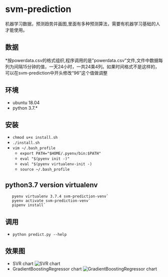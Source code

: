 # svm-prediction
机器学习数据，预测趋势并画图,里面有多种预测算法，需要有机器学习基础的人才能使用。

## 数据
*按powerdata.csv的格式组织,程序调用的是"powerdata.csv"文件,文件中数据每列为间隔15分钟的值，一天24小时，一共24乘4列。如果时间格式不是这样的，可以在svm-prediction中开头修改“96”这个值做调整

## 环境
* ubuntu 18.04
* python 3.7.*

## 安装
* `chmod u+x install.sh`
* `./install.sh`
* `vim ~/.bash_profile` 
  * `export PATH="$HOME/.pyenv/bin:$PATH"` 
  * `eval "$(pyenv init -)"`
  * `eval "$(pyenv virtualenv-init -)`
  * `source ~/.bash_profile`

## python3.7 version virtualenv
```pyenv install 3.7.4
   pyenv virtualenv 3.7.4 svm-prediction-venv`
   pyenv activate svm-prediction-venv`
   pipenv install`
```

## 调用
* `python predict.py --help`

## 效果图
* SVR chart 
![SVR chart](https://github.com/zhengze/svm-prediction/blob/develop/images/svr.png)
* GradientBoostingRegressor chart 
![GradientBoostingRegressor chart](https://github.com/zhengze/svm-prediction/blob/develop/images/jueceshu.png)
